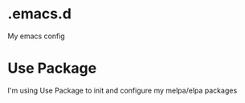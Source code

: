 # .emacs.d
My emacs config

# Use Package

I'm using Use Package to init and configure my melpa/elpa packages
